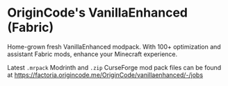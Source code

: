 # OriginCode's VanillaEnhanced (Fabric)

Home-grown fresh VanillaEnhanced modpack. With 100+ optimization and assistant Fabric mods, enhance your Minecraft experience.

Latest `.mrpack` Modrinth and `.zip` CurseForge mod pack files can be found at <https://factoria.origincode.me/OriginCode/vanillaenhanced/-/jobs>
